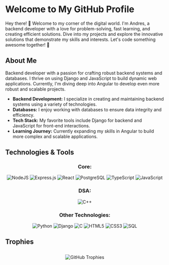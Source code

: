# Welcome to My GitHub Profile
Hey there! 👋 Welcome to my corner of the digital world. I'm Andres, a backend developer with a love for problem-solving, fast learning, and creating efficient solutions. Dive into my projects and explore the innovative solutions that demonstrate my skills and interests. Let's code something awesome together! 🚀

## About Me
Backend developer with a passion for crafting robust backend systems and databases. I thrive on using Django and JavaScript to build dynamic web applications. Currently, I'm diving deep into Angular to develop even more robust and scalable projects.
- **Backend Development:** I specialize in creating and maintaining backend systems using a variety of technologies.
- **Databases:** I enjoy working with databases to ensure data integrity and efficiency.
- **Tech Stack:** My favorite tools include Django for backend and JavaScript for front-end interactions.
- **Learning Journey:** Currently expanding my skills in Angular to build more complex and scalable applications.

## Technologies & Tools

<div align="center">
  <h3><strong>Core:</strong></h3>
</div>
<div align="center">
  <img src="https://img.icons8.com/color/54/000000/nodejs.png" alt="NodeJS"/>
  <img src="https://img.icons8.com/color/54/000000/express-js.png" alt="Express.js"/>
  <img src="https://img.icons8.com/color/54/000000/react-native.png" alt="React"/>
  <img src="https://img.icons8.com/color/54/000000/postgreesql.png" alt="PostgreSQL"/>
  <img src="https://img.icons8.com/color/54/000000/typescript.png" alt="TypeScript"/>
  <img src="https://img.icons8.com/color/54/000000/javascript.png" alt="JavaScript"/>
</div>

<div align="center">
  <h3><strong>DSA:</strong></h3>
</div>
<div align="center">
  <img src="https://img.icons8.com/color/48/000000/c-plus-plus-logo.png" alt="C++"/>
</div>

<div align="center">
  <h3><strong>Other Technologies:</strong></h3>
</div>
<div align="center">
  <img src="https://img.icons8.com/color/48/000000/python.png" alt="Python"/>
  <img src="https://img.icons8.com/color/48/000000/django.png" alt="Django"/>
  <img src="https://img.icons8.com/color/48/000000/c-programming.png" alt="C"/>
  <img src="https://img.icons8.com/color/48/000000/html-5.png" alt="HTML5"/>
  <img src="https://img.icons8.com/color/48/000000/css3.png" alt="CSS3"/>
  <img src="https://img.icons8.com/color/48/000000/sql.png" alt="SQL"/>
</div>

## Trophies
<div align="center">
  <img src="https://github-profile-trophy.vercel.app/?username=AnndyyRobles&theme=juicyfresh&no-bg=true&no-frame=true&column=4&title=Stars,Commit,Repositories,MultiLanguage" alt="GitHub Trophies" style="margin: 10px;"/>
</div>

<!--
**AnndyyRobles/AnndyyRobles** is a ✨ *special* ✨ repository because its `README.md` (this file) appears on your GitHub profile.

Here are some ideas to get you started:
- 🔭 I'm currently working on ...
- 🌱 I'm currently learning ...
- 👯 I'm looking to collaborate on ...
- 🤔 I'm looking for help with ...
- 💬 Ask me about ...
- 📫 How to reach me: ...
- 😄 Pronouns: ...
- ⚡ Fun fact: ...
-->
